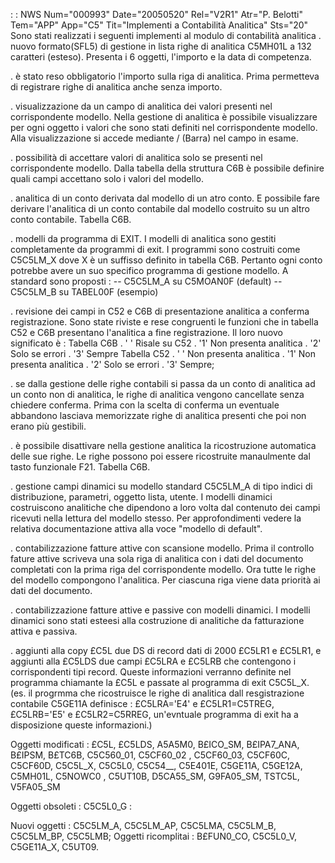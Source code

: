  :  : NWS Num="000993" Date="20050520" Rel="V2R1" Atr="P. Belotti" Tem="APP" App="C5" Tit="Implementi a Contabilità Analitica" Sts="20"
Sono stati realizzati i seguenti implementi al modulo di contabilità analitica 
. nuovo formato(SFL5) di gestione in lista righe di analitica C5MH01L a 132 caratteri (esteso).
Presenta i 6 oggetti, l'importo e la data di competenza.

. è stato reso obbligatorio l'importo sulla riga di analitica. Prima permetteva di registrare righe
di analitica anche senza importo.

. visualizzazione da un campo di analitica dei valori presenti nel corrispondente modello. Nella gestione di analitica è possibile visualizzare per ogni oggetto i valori che sono stati definiti nel corrispondente modello. Alla visualizzazione si accede mediante / (Barra) nel campo in esame.

. possibilità di accettare valori di analitica solo se presenti nel corrispondente modello. Dalla tabella della struttura C6B è possibile definire quali campi accettano solo i valori del modello.

. analitica di un conto derivata dal modello di un atro conto. E possibile fare derivare l'analitica
di un conto contabile dal modello costruito su un altro conto contabile. Tabella C6B.

. modelli da programma di EXIT. I modelli di analitica sono gestiti completamente da programmi di exit. I programmi sono costruiti come C5C5LM_X dove X è un suffisso definito in tabella C6B.
Pertanto ogni conto potrebbe avere un suo specifico programma di gestione modello. A standard sono
proposti : 
-- C5C5LM_A su C5MOAN0F (default)
-- C5C5LM_B su TABEL00F (esempio)

. revisione dei campi in C52 e C6B di presentazione analitica a conferma registrazione. Sono state
riviste e rese congruenti le funzioni che in tabella C52 e C6B presentano l'analitica a fine registrazione. Il loro nuovo significato è : 
Tabella C6B
. ' ' Risale su C52
. '1' Non presenta analitica
. '2' Solo se errori
. '3' Sempre
Tabella C52
. ' ' Non presenta analitica
. '1' Non presenta analitica
. '2' Solo se errori
. '3' Sempre;

. se dalla gestione delle righe contabili si passa da un conto di analitica ad un conto non di analitica, le righe di analitica vengono cancellate senza chiedere conferma. Prima con la scelta di
conferma un eventuale abbandono lasciava memorizzate righe di analitica presenti che poi non erano
più gestibili.

. è possibile disattivare nella gestione analitica la ricostruzione automatica delle sue righe. Le
righe possono poi essere ricostruite manaulmente dal tasto funzionale F21. Tabella C6B.

. gestione campi dinamici su modello standard C5C5LM_A di tipo indici di distribuzione, parametri,
oggetto lista, utente. I modelli dinamici costruiscono analitiche che dipendono a loro volta dal contenuto dei campi ricevuti nella lettura del modello stesso. Per approfondimenti vedere la relativa documentazione attiva alla voce "modello di default".

. contabilizzazione fatture attive con scansione modello. Prima il controllo fature attive scriveva
una sola riga di analitica con i dati del documento completati con la prima riga del corrispondente
modello. Ora tutte le righe del modello compongono l'analitica. Per ciascuna riga viene data priorità ai dati del documento.

. contabilizzazione fatture attive e passive con modelli dinamici. I modelli dinamici sono stati esteesi alla costruzione di analitiche da fatturazione attiva e passiva.

. aggiunti alla copy £C5L due DS di record dati di 2000 £C5LR1 e £C5LR1, e aggiunti alla £C5LDS due
campi £C5LRA e £C5LRB che contengono i corrispondenti tipi record. Queste informazioni verranno definite nel programma chiamante la £C5L e passate al programma di exit C5C5L_X. (es. il progrmma che ricostruisce le righe di analitica dall resgistrazione contabile C5GE11A definisce :  £C5LRA='E4'
e £C5LR1=C5TREG, £C5LRB='E5' e £C5LR2=C5RREG, un'evntuale programma di exit ha a disposizione queste informazioni.)

Oggetti modificati :  £C5L, £C5LDS, A5A5M0, B£ICO_SM, B£IPA7_ANA, B£IPSM, B£TC6B, C5C560_01, C5CF60_02
, C5CF60_03, C5CF60C, C5CF60D, C5C5L_X, C5C5L0, C5C54__, C5E401E, C5GE11A, C5GE12A, C5MH01L, C5NOWC0
, C5UT10B, D5CA55_SM, G9FA05_SM, TSTC5L, V5FA05_SM

Oggetti obsoleti :  C5C5L0_G : 

Nuovi oggetti :  C5C5LM_A, C5C5LM_AP, C5C5LMA, C5C5LM_B, C5C5LM_BP, C5C5LMB; 
Oggetti ricomplitai :  B£FUN0_CO, C5C5L0_V, C5GE11A_X, C5UT09.
